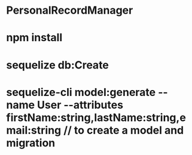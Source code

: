 # PersonalRecordManager
# npm install
# sequelize db:Create
# sequelize-cli model:generate --name User --attributes firstName:string,lastName:string,email:string // to create a model and migration 